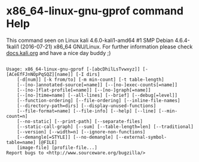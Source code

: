 # x86_64-linux-gnu-gprof command Help
 
 This command seen on Linux kali 4.6.0-kali1-amd64 #1 SMP Debian 4.6.4-1kali1 (2016-07-21) x86_64 GNU/Linux. For further information please check [docs.kali.org](docs.kali.org) and have a nice day buddy ;) 

~~~

Usage: x86_64-linux-gnu-gprof [-[abcDhilLsTvwxyz]] [-[ACeEfFJnNOpPqSQZ][name]] [-I dirs]
	[-d[num]] [-k from/to] [-m min-count] [-t table-length]
	[--[no-]annotated-source[=name]] [--[no-]exec-counts[=name]]
	[--[no-]flat-profile[=name]] [--[no-]graph[=name]]
	[--[no-]time=name] [--all-lines] [--brief] [--debug[=level]]
	[--function-ordering] [--file-ordering] [--inline-file-names]
	[--directory-path=dirs] [--display-unused-functions]
	[--file-format=name] [--file-info] [--help] [--line] [--min-count=n]
	[--no-static] [--print-path] [--separate-files]
	[--static-call-graph] [--sum] [--table-length=len] [--traditional]
	[--version] [--width=n] [--ignore-non-functions]
	[--demangle[=STYLE]] [--no-demangle] [--external-symbol-table=name] [@FILE]
	[image-file] [profile-file...]
Report bugs to <http://www.sourceware.org/bugzilla/>

~~~
